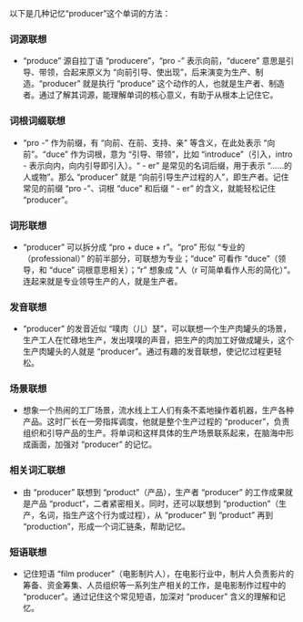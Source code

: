 以下是几种记忆“producer”这个单词的方法：

### 词源联想
 - “produce” 源自拉丁语 “producere”，“pro -” 表示向前，“ducere” 意思是引导、带领，合起来原义为 “向前引导、使出现”，后来演变为生产、制造。“producer” 就是执行 “produce” 这个动作的人，也就是生产者、制造者。通过了解其词源，能理解单词的核心意义，有助于从根本上记住它。

### 词根词缀联想
 - “pro -” 作为前缀，有 “向前、在前、支持、亲” 等含义，在此处表示 “向前”。“duce” 作为词根，意为 “引导、带领”，比如 “introduce”（引入，intro - 表示向内，向内引导即引入）。“ - er” 是常见的名词后缀，用于表示 “……的人或物”。那么 “producer” 就是 “向前引导生产过程的人”，即生产者。记住常见的前缀 “pro -”、词根 “duce” 和后缀 “ - er” 的含义，就能轻松记住 “producer”。

### 词形联想
 - “producer” 可以拆分成 “pro + duce + r”。“pro” 形似 “专业的（professional）” 的前半部分，可联想为专业；“duce” 可看作 “duce”（领导，和 “duce” 词根意思相关）；“r” 想象成 “人（r 可简单看作人形的简化）”。连起来就是专业领导生产的人，就是生产者。

### 发音联想
 - “producer” 的发音近似 “噗肉（儿）瑟”，可以联想一个生产肉罐头的场景，生产工人在忙碌地生产，发出噗噗的声音，把生产的肉加工好做成罐头，这个生产肉罐头的人就是 “producer”。通过有趣的发音联想，使记忆过程更轻松。

### 场景联想
 - 想象一个热闹的工厂场景，流水线上工人们有条不紊地操作着机器，生产各种产品。这时厂长在一旁指挥调度，他就是整个生产过程的 “producer”，负责组织和引导产品的生产。将单词和这样具体的生产场景联系起来，在脑海中形成画面，加强对 “producer” 的记忆。

### 相关词汇联想
 - 由 “producer” 联想到 “product”（产品），生产者 “producer” 的工作成果就是产品 “product”，二者紧密相关。同时，还可以联想到 “production”（生产，名词，指生产这个行为或过程），从 “producer” 到 “product” 再到 “production”，形成一个词汇链条，帮助记忆。

### 短语联想
 - 记住短语 “film producer”（电影制片人），在电影行业中，制片人负责影片的筹备、资金筹集、人员组织等一系列生产相关的工作，是电影制作过程中的 “producer”。通过记住这个常见短语，加深对 “producer” 含义的理解和记忆。 